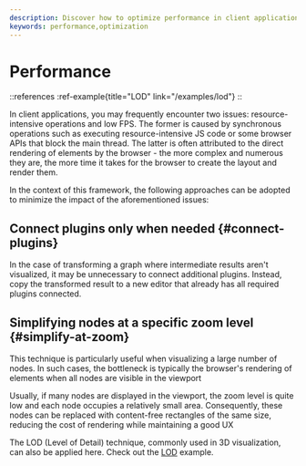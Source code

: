 ```yaml
---
description: Discover how to optimize performance in client applications. Learn about minimizing the impact of synchronous operations and direct rendering of elements by the browser
keywords: performance,optimization
---
```


# Performance

::references
:ref-example{title="LOD" link="/examples/lod"}
::

In client applications, you may frequently encounter two issues: resource-intensive operations and low FPS. The former is caused by synchronous operations such as executing resource-intensive JS code or some browser APIs that block the main thread. The latter is often attributed to the direct rendering of elements by the browser - the more complex and numerous they are, the more time it takes for the browser to create the layout and render them.

In the context of this framework, the following approaches can be adopted to minimize the impact of the aforementioned issues:

## Connect plugins only when needed {#connect-plugins}

In the case of transforming a graph where intermediate results aren't visualized, it may be unnecessary to connect additional plugins. Instead, copy the transformed result to a new editor that already has all required plugins connected.


## Simplifying nodes at a specific zoom level {#simplify-at-zoom}

This technique is particularly useful when visualizing a large number of nodes. In such cases, the bottleneck is typically the browser's rendering of elements when all nodes are visible in the viewport

Usually, if many nodes are displayed in the viewport, the zoom level is quite low and each node occupies a relatively small area. Consequently, these nodes can be replaced with content-free rectangles of the same size, reducing the cost of rendering while maintaining a good UX

The LOD (Level of Detail) technique, commonly used in 3D visualization, can also be applied here. Check out the [LOD](/examples/lod) example.



